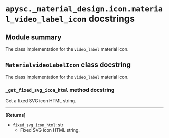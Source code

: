 # `apysc._material_design.icon.material_video_label_icon` docstrings

## Module summary

The class implementation for the `video_label` material icon.

## `MaterialvideoLabelIcon` class docstring

The class implementation for the `video_label` material icon.

### `_get_fixed_svg_icon_html` method docstring

Get a fixed SVG icon HTML string.<hr>

**[Returns]**

- `fixed_svg_icon_html`: str
  - Fixed SVG icon HTML string.